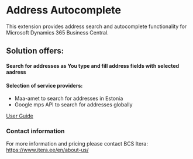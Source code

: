 # Address Autocomplete
This extension provides address search and autocomplete functionality for Microsoft Dynamics 365 Business Central.

## Solution offers:
#### Search for addresses as You type and fill address fields with selected aadress
  
  
#### Selection of service providers:
- Maa-amet to search for addresses in Estonia
- Google mps API to search for addresses globally
  
  
[User Guide](help.md)

### Contact information
For more information and pricing please contact BCS Itera:<br>
<a href="https://www.itera.ee/en/about-us/" target="_blank">https://www.itera.ee/en/about-us/</a>
